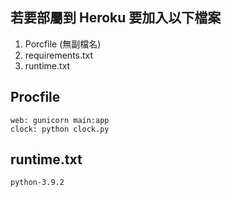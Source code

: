 ## 若要部屬到 Heroku 要加入以下檔案
1. Porcfile (無副檔名)
2. requirements.txt
3. runtime.txt

## Procfile
```
web: gunicorn main:app
clock: python clock.py
```


## runtime.txt
```
python-3.9.2
```
